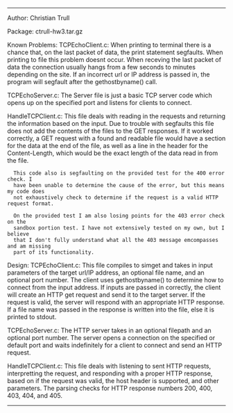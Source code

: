 ---------------------------------------------------------------------------------------
Author:  Christian Trull 

Package: ctrull-hw3.tar.gz

Known Problems:
   TCPEchoClient.c:
      When printing to terminal there is a chance that, on the last packet of data,
      the print statement segfaults. When printing to file this problem doesnt occur.
      When receving the last packet of data the connection usually hangs from a few
      seconds to minutes depending on the site. If an incorrect url or IP address is
      passed in, the program will segfault after the gethostbyname() call.
   
   TCPEchoServer.c:
      The Server file is just a basic TCP server code which opens up on the specified
      port and listens for clients to connect.
   
   HandleTCPClient.c:
      This file deals with reading in the requests and returning the information based
      on the input. Due to trouble with segfaults this file does not add the contents 
      of the files to the GET responses. If it worked correctly, a GET request with 
      a found and readable file would have a section for the data at the end of the
      file, as well as a line in the header for the Content-Length, which would be the
      exact length of the data read in from the file. 
      
      This code also is segfaulting on the provided test for the 400 error check. I
      have been unable to determine the cause of the error, but this means my code does
      not exhaustively check to determine if the request is a valid HTTP request format.
      
      On the provided test I am also losing points for the 403 error check on the 
      sandbox portion test. I have not extensively tested on my own, but I believe
      that I don't fully understand what all the 403 message emcompasses and am missing
      part of its functionality.
   
Design:
   TCPEchoClient.c:
      This file compiles to simget and takes in input parameters of the target url/IP
      address, an optional file name, and an optional port number. The client uses 
      gethostbyname() to determine how to connect from the input address. If inputs 
      are passed in correctly, the client will create an HTTP get request and send it 
      to the target server. If the request is valid, the server will respond with an 
      appropriate HTTP response. If a file name was passed in the response is written 
      into the file, else it is printed to stdout.
   
   TCPEchoServer.c:
      The HTTP server takes in an optional filepath and an optional port number. The
      server opens a connection on the specified or default port and waits indefinitely
      for a client to connect and send an HTTP request.
   
   HandleTCPClient.c:
      This file deals with listening to sent HTTP requests, interpretting the request,
      and responding with a proper HTTP response, based on if the request was valid, 
      the host header is supported, and other parameters. The parsing checks for HTTP
      response numbers 200, 400, 403, 404, and 405. 
   
   
---------------------------------------------------------------------------------------
